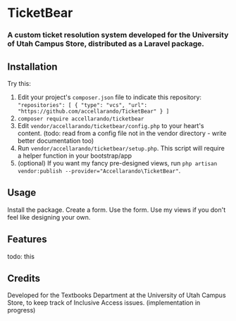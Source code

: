 # TicketBear

### A custom ticket resolution system developed for the University of Utah Campus Store, distributed as a Laravel package.

## Installation
Try this:
1. Edit your project's `composer.json` file to indicate this repository:
`"repositories": [
	{
			"type": "vcs",
			"url": "https://github.com/accellarando/TicketBear"
	}
]`
2. `composer require accellarando/ticketbear`
3. Edit `vendor/accellarando/ticketbear/config.php` to your heart's content. (todo: read from a config file not in the vendor directory - write better documentation too)
4. Run `vendor/accellarando/ticketbear/setup.php`. This script will require a helper function in your bootstrap/app
5. (optional) If you want my fancy pre-designed views, run `php artisan vendor:publish --provider="Accellarando\TicketBear"`.

## Usage
Install the package. Create a form. Use the form. Use my views if you don't feel like designing your own.

## Features
todo: this

## Credits

Developed for the Textbooks Department at the University of Utah Campus Store, to keep track of Inclusive Access issues. (implementation in progress)


